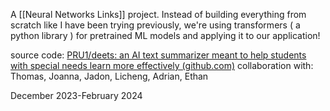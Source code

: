 A [[Neural Networks Links]] project. Instead of building everything from scratch like I have been trying previously, we're using transformers ( a python library ) for pretrained ML models and applying it to our application!

source code: [PRU1/deets: an AI text summarizer meant to help students with special needs learn more effectively (github.com)](https://github.com/PRU1/deets)
collaboration with: Thomas, Joanna, Jadon, Licheng, Adrian, Ethan

December 2023-February 2024